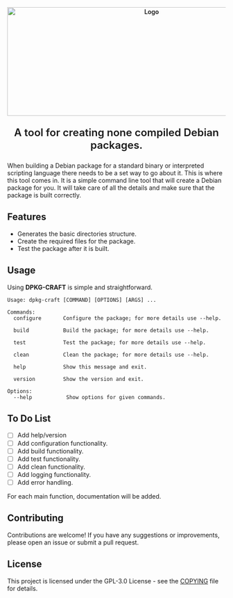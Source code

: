 <div
  align="center"
  style="font-weight: 600;">
  <image
    src="./images/logo.png"
    alt="Logo"
    width="650"
    height="250">
  <P
    style="font-size: 24px;"
  >
    A tool for creating none compiled Debian packages.
  </P>
</div>

When building a Debian package for a standard binary or interpreted scripting language there needs to be a set way to go about it. This is where this tool comes in. It is a simple command line tool that will create a Debian package for you. It will take care of all the details and make sure that the package is built correctly.

## Features

- Generates the basic directories structure.
- Create the required files for the package.
- Test the package after it is built.

## Usage

Using **DPKG-CRAFT** is simple and straightforward.

```console
Usage: dpkg-craft [COMMAND] [OPTIONS] [ARGS] ...

Commands:
  configure       Configure the package; for more details use --help.

  build           Build the package; for more details use --help.

  test            Test the package; for more details use --help.

  clean           Clean the package; for more details use --help.

  help            Show this message and exit.

  version         Show the version and exit.

Options:
  --help           Show options for given commands.

```

## To Do List

- [ ] Add help/version
- [ ] Add configuration functionality.
- [ ] Add build functionality.
- [ ] Add test functionality.
- [ ] Add clean functionality.
- [ ] Add logging functionality.
- [ ] Add error handling.

For each main function, documentation will be added.

## Contributing

Contributions are welcome! If you have any suggestions or improvements, please open an issue or submit a pull request.

## License

This project is licensed under the GPL-3.0 License - see the [COPYING](COPYING) file for details.

